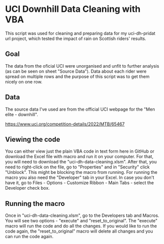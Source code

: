 # UCI Downhill Data Cleaning with VBA

This script was used for cleaning and preparing data for my uci-dh-pridat url project, which tested the impact of rain on Scottish riders' results.

## Goal
The data from the oficial UCI were unorganised and unfit to further analysis (as can be seen on sheet "Source Data"). Data about each rider were spread on multiple rows and the purpose of this script was to get them nicely on one row. 

## Data
The source data I've used are from the official UCI webpage for the "Men elite - downhill". 

https://www.uci.org/competition-details/2022/MTB/65467

## Viewing the code
You can either view just the plain VBA code in text form here in GitHub or download the Excel file with macro and run it on your computer. For that, you will need to download the "uci-dh-data-cleaning.xlsm". After that, you need to right-click on the file, go to "Properties" and in "Security" click "Unblock". This might be blocking the macro from running. For running the macro you also need the "Developer" tab in your Excel. In case you don't have it, go to Files - Options - Customize Ribbon - Main Tabs - select the Developer check box.

## Running the macro
Once in "uci-dh-data-cleaning.xlsm", go to the Developers tab and Macros. You will see two options - "execute" and "reset_to_original". The "execute" macro will run the code and do all the changes. If you would like to run the code again, the "reset_to_original" macro will delete all changes and you can run the code again.
